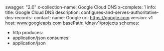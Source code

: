 swagger: "2.0"
x-collection-name: Google Cloud DNS
x-complete: 1
info:
  title: Google Cloud DNS
  description: configures-and-serves-authoritative-dns-records-
  contact:
    name: Google
    url: https://google.com
  version: v1
host: www.googleapis.com
basePath: /dns/v1/projects
schemes:
- http
produces:
- application/json
consumes:
- application/json